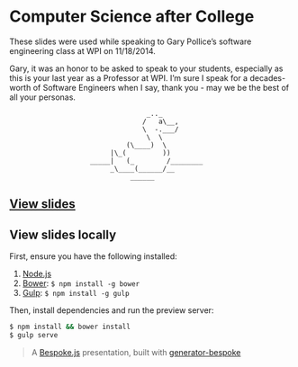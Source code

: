 # Computer Science after College

These slides were used while speaking to Gary Pollice’s software engineering
class at WPI on 11/18/2014.

Gary, it was an honor to be asked to speak to your students, especially as this
is your last year as a Professor at WPI. I’m sure I speak for a decades-worth
of Software Engineers when I say, thank you - may we be the best of all your
personas.

```
                                  _.._
                                 /   a\__,
                                 \  -.___/
                                  \  \
                             (\____)  \
                         |\_(         ))
                    _____|   (_        /________
                         _\____(______/__
                              ______
````


## [View slides](http://jimmy.schementi.com/talks/wpi-cs3733-20141118)

## View slides locally

First, ensure you have the following installed:

1. [Node.js](http://nodejs.org)
2. [Bower](http://bower.io): `$ npm install -g bower`
3. [Gulp](http://gulpjs.com): `$ npm install -g gulp`

Then, install dependencies and run the preview server:

```bash
$ npm install && bower install
$ gulp serve
```

> A [Bespoke.js](http://markdalgleish.com/projects/bespoke.js) presentation, built with [generator-bespoke](https://github.com/markdalgleish/generator-bespoke)
